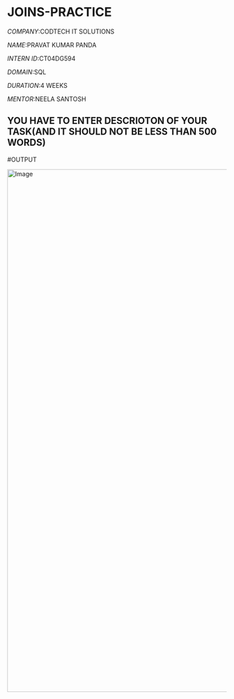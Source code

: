 # JOINS-PRACTICE

*COMPANY*:CODTECH IT SOLUTIONS

*NAME*:PRAVAT KUMAR PANDA

*INTERN ID*:CT04DG594

*DOMAIN*:SQL

*DURATION*:4 WEEKS

*MENTOR*:NEELA SANTOSH

## YOU HAVE TO ENTER DESCRIOTON OF YOUR TASK(AND IT SHOULD NOT BE LESS THAN 500 WORDS)

#OUTPUT

<img width="1920" height="1200" alt="Image" src="https://github.com/user-attachments/assets/91713a0c-30cf-44ff-8ff9-21433cad2460" />
